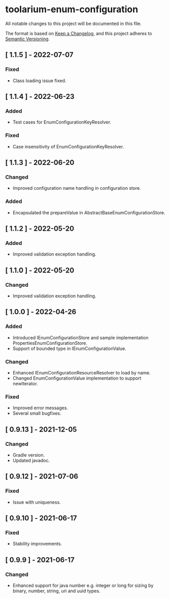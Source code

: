 # toolarium-enum-configuration

All notable changes to this project will be documented in this file.

The format is based on [Keep a Changelog](https://keepachangelog.com/en/1.0.0/),
and this project adheres to [Semantic Versioning](https://semver.org/spec/v2.0.0.html).

## [ 1.1.5 ] - 2022-07-07
### Fixed
- Class loading issue fixed.

## [ 1.1.4 ] - 2022-06-23
### Added
- Test cases for EnumConfigurationKeyResolver.

### Fixed
- Case insensitivity of EnumConfigurationKeyResolver.

## [ 1.1.3 ] - 2022-06-20
### Changed
- Improved configuration name handling in configuration store.

### Added
- Encapsulated the prepareValue in AbstractBaseEnumConfigurationStore.

## [ 1.1.2 ] - 2022-05-20
### Added
- Improved validation exception handling.

## [ 1.1.0 ] - 2022-05-20
### Changed
- Improved validation exception handling.

## [ 1.0.0 ] - 2022-04-26
### Added
- Introduced IEnumConfigurationStore and sample implementation PropertiesEnumConfigurationStore.
- Support of bounded type in IEnumConfigurationValue.

### Changed
- Enhanced IEnumConfigurationResourceResolver to load by name.
- Changed EnumConfigurationValue implementation to support newIterator.

### Fixed
- Improved error messages.
- Several small bugfixes.

## [ 0.9.13 ] - 2021-12-05
### Changed
- Gradle version.
- Updated javadoc.

## [ 0.9.12 ] - 2021-07-06
### Fixed
- Issue with uniqueness.

## [ 0.9.10 ] - 2021-06-17
### Fixed
- Stability improvements.

## [ 0.9.9 ] - 2021-06-17
### Changed
- Enhanced support for java number e.g. integer or long for sizing by binary, number, string, uri and uuid types.
